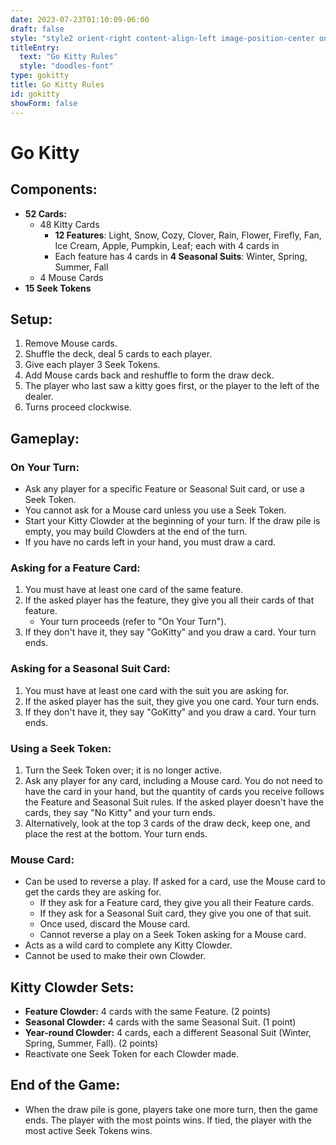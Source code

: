 ```yaml
---
date: 2023-07-23T01:10:09-06:00
draft: false
style: "style2 orient-right content-align-left image-position-center onscroll-image-fade-in"
titleEntry:
  text: "Go Kitty Rules"
  style: "doodles-font"
type: gokitty
title: Go Kitty Rules
id: gokitty
showForm: false
---
```

# Go Kitty

## Components:
- **52 Cards:**
  - 48 Kitty Cards<br>
    - **12 Features**: Light, Snow, Cozy, Clover, Rain, Flower, Firefly, Fan, Ice Cream, Apple, Pumpkin, Leaf; each with 4 cards in<br>
    - Each feature has 4 cards in **4 Seasonal Suits**: Winter, Spring, Summer, Fall
  - 4 Mouse Cards
- **15 Seek Tokens**

## Setup:
1. Remove Mouse cards.
2. Shuffle the deck, deal 5 cards to each player.
3. Give each player 3 Seek Tokens.
4. Add Mouse cards back and reshuffle to form the draw deck.
5. The player who last saw a kitty goes first, or the player to the left of the dealer.
6. Turns proceed clockwise.

## Gameplay:

### On Your Turn:
- Ask any player for a specific Feature or Seasonal Suit card, or use a Seek Token.
- You cannot ask for a Mouse card unless you use a Seek Token.
- Start your Kitty Clowder at the beginning of your turn. If the draw pile is empty, you may build Clowders at the end of the turn.
- If you have no cards left in your hand, you must draw a card.

### Asking for a Feature Card:
1. You must have at least one card of the same feature.
2. If the asked player has the feature, they give you all their cards of that feature.
    - Your turn proceeds (refer to "On Your Turn").
3. If they don't have it, they say "GoKitty" and you draw a card. Your turn ends.

### Asking for a Seasonal Suit Card:
1. You must have at least one card with the suit you are asking for.
2. If the asked player has the suit, they give you one card. Your turn ends.
3. If they don't have it, they say "GoKitty" and you draw a card. Your turn ends.

### Using a Seek Token:
1. Turn the Seek Token over; it is no longer active.
2. Ask any player for any card, including a Mouse card. You do not need to have the card in your hand, but the quantity of cards you receive follows the Feature and Seasonal Suit rules. If the asked player doesn't have the cards, they say "No Kitty" and your turn ends.
3. Alternatively, look at the top 3 cards of the draw deck, keep one, and place the rest at the bottom. Your turn ends.

### Mouse Card:
- Can be used to reverse a play. If asked for a card, use the Mouse card to get the cards they are asking for.
  - If they ask for a Feature card, they give you all their Feature cards.
  - If they ask for a Seasonal Suit card, they give you one of that suit.
  - Once used, discard the Mouse card.
  - Cannot reverse a play on a Seek Token asking for a Mouse card.
- Acts as a wild card to complete any Kitty Clowder.
- Cannot be used to make their own Clowder.

## Kitty Clowder Sets:
- **Feature Clowder:** 4 cards with the same Feature. (2 points)
- **Seasonal Clowder:** 4 cards with the same Seasonal Suit. (1 point)
- **Year-round Clowder:** 4 cards, each a different Seasonal Suit (Winter, Spring, Summer, Fall). (2 points)
- Reactivate one Seek Token for each Clowder made.

## End of the Game:
- When the draw pile is gone, players take one more turn, then the game ends. The player with the most points wins. If tied, the player with the most active Seek Tokens wins.